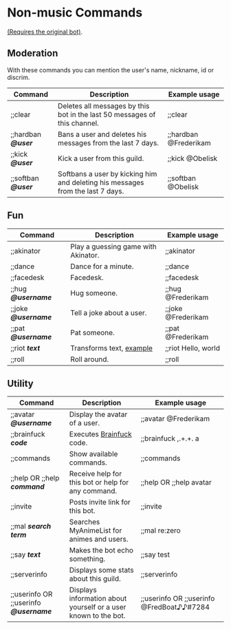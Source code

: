 # Non-music Commands
[(Requires the original bot)](https://discordapp.com/oauth2/authorize?&client_id=168686772216135681&scope=bot).

## Moderation
With these commands you can mention the user's name, nickname, id or discrim.

| Command                    | Description                                                           | Example usage                               |
|----------------------------|-----------------------------------------------------------------------|---------------------------------------------|
| ;;clear                    | Deletes all messages by this bot in the last 50 messages of this channel.   | ;;clear                         |
| ;;hardban ***@user***       | Bans a user and deletes his messages from the last 7 days.             | ;;hardban @Frederikam                               |
| ;;kick ***@user***          | Kick a user from this guild.                                   | ;;kick @ObeIisk                               |
| ;;softban ***@user***       | Softbans a user by kicking him and deleting his messages from the last 7 days.                                   | ;;softban @ObeIisk                              |


## Fun

| Command                    | Description                                                           | Example usage                               |
|----------------------------|-----------------------------------------------------------------------|---------------------------------------------|
| ;;akinator                 | Play a guessing game with Akinator.                                   | ;;akinator                               |
| ;;dance                    | Dance for a minute.                                                   | ;;dance                                |
| ;;facedesk                 | Facedesk.                                                             | ;;facedesk                    |
| ;;hug ***@username***    | Hug someone.                                                          | ;;hug @Frederikam   
| ;;joke ***@username***   | Tell a joke about a user.                                             | ;;joke @Frederikam                  |
| ;;pat ***@username***    | Pat someone.                                                          | ;;pat @Frederikam                                 |
| ;;riot ***text***          | Transforms text, [example](https://fred.moe/qxB.png)                  | ;;riot Hello, world                              |
| ;;roll                     | Roll around.                                                          | ;;roll                     

## Utility

| Command                    | Description                                                           | Example usage                               |
|----------------------------|-----------------------------------------------------------------------|---------------------------------------------|
| ;;avatar ***@username*** | Display the avatar of a user.                                         | ;;avatar @Frederikam                           |
| ;;brainfuck ***code***     | Executes [Brainfuck](https://en.wikipedia.org/wiki/Brainfuck) code. | ;;brainfuck ,.+.+. a                   |
| ;;commands                 | Show available commands.                                              | ;;commands                         |
| ;;help OR ;;help ***command*** | Receive help for this bot or help for any command.                    | ;;help OR ;;help avatar                               |
| ;;invite                   | Posts invite link for this bot.                                        | ;;invite                               |
| ;;mal ***search term***    | Searches MyAnimeList for animes and users.                            | ;;mal re:zero                             |
| ;;say ***text***            | Makes the bot echo something.                                   | ;;say test                               |
| ;;serverinfo                 | Displays some stats about this guild.                                   | ;;serverinfo                               |
| ;;userinfo OR ;;userinfo ***@username***                 | Displays information about yourself or a user known to the bot.                                   | ;;userinfo OR ;;userinfo @FredBoat♪♪#7284                        |
